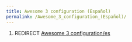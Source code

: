 ```yaml
---
title: Awesome 3 configuration (Español)
permalink: /Awesome_3_configuration_(Español)/
---
```


1.  REDIRECT [Awesome 3 configuration/es](/Awesome_3_configuration/es "wikilink")
